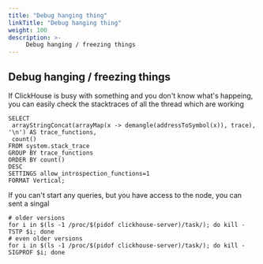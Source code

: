 ```yaml
---
title: "Debug hanging thing"
linkTitle: "Debug hanging thing"
weight: 100
description: >-
     Debug hanging / freezing things
---
```


## Debug hanging / freezing things 

If ClickHouse is busy with something and you don't know what's happeing, you can easily check the stacktraces of all the thread which are working

```
SELECT
 arrayStringConcat(arrayMap(x -> demangle(addressToSymbol(x)), trace), '\n') AS trace_functions,
 count()
FROM system.stack_trace
GROUP BY trace_functions
ORDER BY count()
DESC
SETTINGS allow_introspection_functions=1
FORMAT Vertical;
```

If you can't start any queries, but you have access to the node, you can sent a singal

```
# older versions
for i in $(ls -1 /proc/$(pidof clickhouse-server)/task/); do kill -TSTP $i; done
# even older versions
for i in $(ls -1 /proc/$(pidof clickhouse-server)/task/); do kill -SIGPROF $i; done
```
